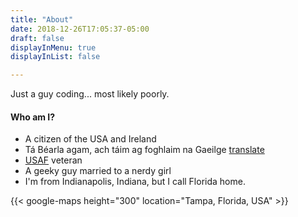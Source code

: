 ```yaml
---
title: "About"
date: 2018-12-26T17:05:37-05:00
draft: false
displayInMenu: true
displayInList: false

---
```


Just a guy coding... most likely poorly.

#### Who am I?

- A citizen of the USA and Ireland
- Tá Béarla agam, ach táim ag foghlaim na Gaeilge [translate](https://translate.google.com/?um=1&ie=UTF-8&hl=en&client=tw-ob#view=home&op=translate&sl=auto&tl=en&text=T%C3%A1%20B%C3%A9arla%20agam%2C%20ach%20t%C3%A1im%20ag%20foghlaim%20na%20Gaeilge)
- [USAF](https://www.airforce.com/) veteran
- A geeky guy married to a nerdy girl
- I'm from Indianapolis, Indiana, but I call Florida home.


{{< google-maps height="300" location="Tampa, Florida, USA" >}}